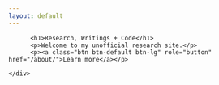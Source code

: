 ```yaml
---
layout: default
---
```


 

    

<div class="jumbotron">
    <div class="col-xs-8 col-sm-8 col-md-8 col-lg-8">
                

          <h1>Research, Writings + Code</h1>
          <p>Welcome to my unofficial research site.</p>
          <p><a class="btn btn-default btn-lg" role="button" href="/about/">Learn more</a></p>
      
    </div>
</div>



